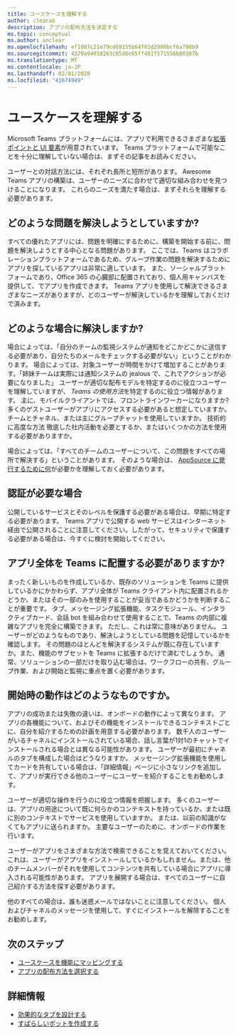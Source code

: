 ```yaml
---
title: ユースケースを理解する
author: clearab
description: アプリの配布方法を決定する
ms.topic: conceptual
ms.author: anclear
ms.openlocfilehash: ef1007c21e79cd69155b64f02d2980bcf6a708b9
ms.sourcegitcommit: 4329a94918263c85d6c65ff401f571556b80307b
ms.translationtype: MT
ms.contentlocale: ja-JP
ms.lasthandoff: 02/01/2020
ms.locfileid: "41674949"
---
```

# <a name="understand-your-use-cases"></a>ユースケースを理解する

Microsoft Teams プラットフォームには、アプリで利用できるさまざまな[拡張ポイントと UI 要素](~/concepts/extensibility-points.md)が用意されています。 Teams プラットフォームで可能なことを十分に理解していない場合は、まずその記事をお読みください。

ユーザーとの対話方法には、それぞれ長所と短所があります。 Awesome Teams アプリの構築は、ユーザーのニーズに合わせて適切な組み合わせを見つけることになります。 これらのニーズを満たす場合は、まずそれらを理解する必要があります。

## <a name="what-problem-are-you-trying-to-solve"></a>どのような問題を解決しようとしていますか?

すべての優れたアプリには、問題を明確にするために、構築を開始する前に、問題を解決しようとする中心となる問題があります。 ここでは、Teams はコラボレーションプラットフォームであるため、グループ作業の問題を解決するためにアプリを探しているアプリは非常に適しています。 また、ソーシャルプラットフォームであり、Office 365 の心臓部に配置されており、個人用キャンバスを提供して、でアプリを作成できます。 Teams アプリを使用して解決できるさまざまなニーズがありますが、どのユーザーが解決しているかを理解しておくだけで済みます。

## <a name="who-are-you-solving-it-for"></a>どのような場合に解決しますか?

場合によっては、「自分のチームの監視システムが通知をどこかどこかに送信する必要があり、自分たちのメールをチェックする必要がない」ということがわかります。 場合によっては、対象ユーザーが時間をかけて増加することがあります。「姉妹チームは実際には通知システムの jealous で、これでアクションが必要になりました」 ユーザーが適切な配布モデルを特定するのに役立つユーザーを理解していますが、 *Teams の使用方法*を特定するのに役立つ情報があります。 主に、モバイルクライアントでは、フロントラインワーカーになりますか? 多くのゲストユーザーがアプリにアクセスする必要があると想定していますか。 チームとチャネル、または主にグループチャットを使用していますか。 技術的に高度な方法 徹底した社内活動を必要とするか、またはいくつかの方法を使用する必要がありますか。

場合によっては、「すべてのチームのユーザーについて、この問題をすべての場所で解決する」ということがあります。 そのような場合は、 [AppSource に発行するために何](~/concepts/deploy-and-publish/appsource/prepare/overview.md)が必要かを理解しておく必要があります。

## <a name="do-you-need-authentication"></a>認証が必要な場合

公開しているサービスとそのレベルを保護する必要がある場合は、早期に特定する必要があります。 Teams アプリで公開する web サービスはインターネット経由で公開されることに注意してください。したがって、セキュリティで保護する必要がある場合は、今すぐに検討を開始してください。

## <a name="should-the-entire-app-be-in-teams"></a>アプリ全体を Teams に配置する必要がありますか?

まったく新しいものを作成しているか、既存のソリューションを Teams に提供しているかにかかわらず、アプリ全体が Teams クライアント内に配置されるかどうか、またはその一部のみを使用することが妥当であるかどうかを判断することが重要です。 タブ、メッセージング拡張機能、タスクモジュール、インタラクティブカード、会話 bot を組み合わせて使用することで、Teams の内部に複雑なアプリを完全に構築できます。 ただし、これは常に意味がありません。 ユーザーがどのようなものであり、解決しようとしている問題を記憶しているかを確認します。 その問題のほとんどを解決するシステムが既に存在していますか。また、機能のサブセットを Teams に拡張するだけで済むでしょうか。 通常、ソリューションの一部だけを取り込む場合は、ワークフローの共有、グループ作業、および開始と監視に重点を置く必要があります。

## <a name="what-will-the-onboarding-experience-be-like"></a>開始時の動作はどのようなものですか。

アプリの成功または失敗の違いは、オンボードの動作によって異なります。 アプリの各機能について、およびその機能をインストールできるコンテキストごとに、自分を紹介するための計画を用意する必要があります。 数千人のユーザーがいるチャネルにインストールされている場合、話し言葉が1対1のチャットでインストールされる場合とは異なる可能性があります。 ユーザーが最初にチャネルのタブを構成した場合はどうなりますか。 メッセージング拡張機能を使用してカードを共有している場合は、「詳細情報」ページに小さなリンクを追加して、アプリが実行できる他のユーザーにユーザーを紹介することをお勧めします。

ユーザーが適切な操作を行うのに役立つ情報を把握します。 多くのユーザーは、アプリの用途について既に何らかのコンテキストを持っているか、または既に別のコンテキストでサービスを使用していますか。 または、以前の知識がなくてもアプリに送られますか。 主要なユーザーのために、オンボードの作業を行います。

ユーザーがアプリをさまざまな方法で検索できることを覚えておいてください。これは、ユーザーがアプリをインストールしているかもしれません。または、他のチームメンバーがそれを使用してコンテンツを共有している場合にアプリに導入される可能性があります。 アプリを展開する場合は、すべてのユーザーに自己紹介する方法を探す必要があります。

他のすべての場合は、誰も迷惑メールではないことに注意してください。 個人およびチャネルのメッセージを使用して、すぐにインストールを解除することをお勧めします。

## <a name="next-steps"></a>次のステップ

* [ユースケースを機能にマッピングする](~/concepts/design/map-use-cases.md)
* [アプリの配布方法を選択する](~/concepts/deploy-and-publish/apps-publish.md)

## <a name="learn-more"></a>詳細情報

* [効果的なタブを設計する](~/tabs/design/tabs.md)
* [すばらしいボットを作成する](~/bots/design/bots.md)


